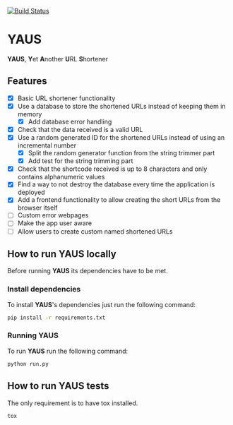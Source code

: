 [![Build Status](https://travis-ci.org/maitesin/yaus.svg?branch=master)](https://travis-ci.org/maitesin/yaus)

# YAUS
**YAUS**, **Y**et **A**nother **U**RL **S**hortener

## Features
- [x] Basic URL shortener functionality
- [x] Use a database to store the shortened URLs instead of keeping them in memory
    - [x] Add database error handling
- [x] Check that the data received is a valid URL
- [x] Use a random generated ID for the shortened URLs instead of using an incremental number
    - [x] Split the random generator function from the string trimmer part
    - [x] Add test for the string trimming part
- [x] Check that the shortcode received is up to 8 characters and only contains alphanumeric values
- [x] Find a way to not destroy the database every time the application is deployed
- [x] Add a frontend functionality to allow creating the short URLs from the browser itself
- [ ] Custom error webpages
- [ ] Make the app user aware
- [ ] Allow users to create custom named shortened URLs

## How to run YAUS locally
Before running **YAUS** its dependencies have to be met.

### Install dependencies
To install **YAUS**'s dependencies just run the following command:
```bash
pip install -r requirements.txt
```
### Running YAUS
To run **YAUS** run the following command:
```bash
python run.py
```

## How to run YAUS tests
The only requirement is to have tox installed.
```bash
tox
```
